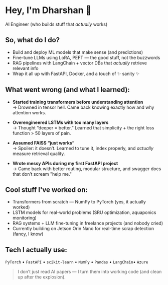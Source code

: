 # Hey, I'm Dharshan 👋  
AI Engineer (who builds stuff that *actually* works)

## So, what do I do?
- Build and deploy ML models that make sense (and predictions)
- Fine-tune LLMs using LoRA, PEFT — the good stuff, not the buzzwords
- RAG pipelines with LangChain + vector DBs that *actually* retrieve relevant info
- Wrap it all up with FastAPI, Docker, and a touch of ✨ sanity ✨

## What went wrong (and what I learned):
- **Started training transformers before understanding attention**  
  → Drowned in tensor hell. Came back knowing exactly how and why attention works.

- **Overengineered LSTMs with too many layers**  
  → Thought “deeper = better.” Learned that simplicity + the right loss function > 50 layers of pain.

- **Assumed FAISS “just works”**  
  → Spoiler: it doesn’t. Learned to tune it, index properly, and *actually* measure retrieval quality.

- **Wrote messy APIs during my first FastAPI project**  
  → Came back with better routing, modular structure, and swagger docs that don’t scream "help me."

## Cool stuff I've worked on:
- Transformers from scratch — NumPy to PyTorch (yes, it actually worked)
- LSTM models for real-world problems (SRU optimization, aquaponics monitoring)
- RAG systems + LLM fine-tuning in freelance projects (and nobody cried)
- Currently building on Jetson Orin Nano for real-time scrap detection (fancy, I know)

## Tech I actually use:
`PyTorch` • `FastAPI` • `scikit-learn` • `NumPy` • `Pandas` • `LangChain`• `Azure`

> I don’t just read AI papers — I turn them into working code (and clean up after the explosion).


